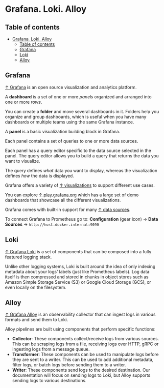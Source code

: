 # Grafana. Loki. Alloy

## Table of contents

- [Grafana. Loki. Alloy](#grafana-loki-alloy)
  - [Table of contents](#table-of-contents)
  - [Grafana](#grafana)
  - [Loki](#loki)
  - [Alloy](#alloy)

## Grafana

[↑ Grafana](https://grafana.com/grafana/) is an open source visualization and analytics platform.

A **dashboard** is a set of one or more *panels* organized and arranged into one or more *rows*.

You can create a **folder** and move several dashboards in it. Folders help you organize and group dashboards, which is useful when you have many dashboards or multiple teams using the same Grafana instance.

A **panel** is a basic visualization building block in Grafana.

Each panel contains a set of queries to one or more data sources.

Each panel has a query editor specific to the data source selected in the panel. The query editor allows you to build a query that returns the data you want to visualize.

The query defines *what* data you want to display, whereas the visualization defines *how* the data is displayed.

Grafana offers a variety of [↑ visualizations](https://grafana.com/docs/grafana/latest/panels-visualizations/visualizations) to support different use cases.

You can explore [↑ play.grafana.org](https://play.grafana.org) which has a large set of demo dashboards that showcase all the different visualizations.

Grafana comes with built-in support for many [↑ data sources](https://grafana.com/docs/grafana/latest/datasources).

To connect Grafana to Prometheus go to:
**Configuration** (gear icon) → **Data Sources** → `http://host.docker.internal:9090`

## Loki

[↑ Grafana Loki](https://grafana.com/docs/loki/latest) is a set of components that can be composed into a fully featured logging stack.

Unlike other logging systems, Loki is built around the idea of only indexing metadata about your logs’ labels (just like Prometheus labels). Log data itself is then compressed and stored in chunks in object stores such as Amazon Simple Storage Service (S3) or Google Cloud Storage (GCS), or even locally on the filesystem.

## Alloy

[↑ Grafana Alloy](https://grafana.com/docs/loki/latest/send-data/alloy/) is an observability collector that can ingest logs in various formats and send them to Loki.

Alloy pipelines are built using components that perform specific functions:

- **Collector**: These components collect/receive logs from various sources. This can be scraping logs from a file, receiving logs over HTTP, gRPC or ingesting logs from a message queue.
- **Transformer**: These components can be used to manipulate logs before they are sent to a writer. This can be used to add additional metadata, filter logs, or batch logs before sending them to a writer.
- **Writer**: These components send logs to the desired destination. Our documentation will focus on sending logs to Loki, but Alloy supports sending logs to various destinations.
